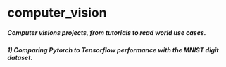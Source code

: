 # computer_vision

##### Computer visions projects, from tutorials to read world use cases. 

##### 1) Comparing Pytorch to Tensorflow performance with the MNIST digit dataset.
